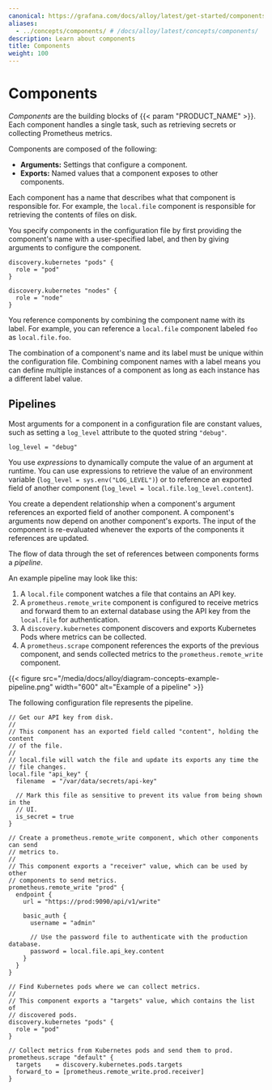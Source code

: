 ```yaml
---
canonical: https://grafana.com/docs/alloy/latest/get-started/components/
aliases:
  - ../concepts/components/ # /docs/alloy/latest/concepts/components/
description: Learn about components
title: Components
weight: 100
---
```


# Components

_Components_ are the building blocks of {{< param "PRODUCT_NAME" >}}.
Each component handles a single task, such as retrieving secrets or collecting Prometheus metrics.

Components are composed of the following:

* **Arguments:** Settings that configure a component.
* **Exports:** Named values that a component exposes to other components.

Each component has a name that describes what that component is responsible for.
For example, the `local.file` component is responsible for retrieving the contents of files on disk.

You specify components in the configuration file by first providing the component's name with a user-specified label,
and then by giving arguments to configure the component.

```alloy
discovery.kubernetes "pods" {
  role = "pod"
}

discovery.kubernetes "nodes" {
  role = "node"
}
```

You reference components by combining the component name with its label.
For example, you can reference a `local.file` component labeled `foo` as `local.file.foo`.

The combination of a component's name and its label must be unique within the configuration file.
Combining component names with a label means you can define multiple instances of a component as long as each instance has a different label value.

## Pipelines

Most arguments for a component in a configuration file are constant values, such as setting a `log_level` attribute to the quoted string `"debug"`.

```alloy
log_level = "debug"
```

You use _expressions_ to dynamically compute the value of an argument at runtime.
You can use expressions to retrieve the value of an environment variable (`log_level = sys.env("LOG_LEVEL")`)
or to reference an exported field of another component (`log_level = local.file.log_level.content`).

You create a dependent relationship when a component's argument references an exported field of another component.
A component's arguments now depend on another component's exports.
The input of the component is re-evaluated whenever the exports of the components it references are updated.

The flow of data through the set of references between components forms a _pipeline_.

An example pipeline may look like this:

1. A `local.file` component watches a file that contains an API key.
1. A `prometheus.remote_write` component is configured to receive metrics and forward them to an external database using the API key from the `local.file` for authentication.
1. A `discovery.kubernetes` component discovers and exports Kubernetes Pods where metrics can be collected.
1. A `prometheus.scrape` component references the exports of the previous component, and sends collected metrics to the `prometheus.remote_write` component.

{{< figure src="/media/docs/alloy/diagram-concepts-example-pipeline.png" width="600" alt="Example of a pipeline" >}}

The following configuration file represents the pipeline.

```alloy
// Get our API key from disk.
//
// This component has an exported field called "content", holding the content
// of the file.
//
// local.file will watch the file and update its exports any time the
// file changes.
local.file "api_key" {
  filename  = "/var/data/secrets/api-key"

  // Mark this file as sensitive to prevent its value from being shown in the
  // UI.
  is_secret = true
}

// Create a prometheus.remote_write component, which other components can send
// metrics to.
//
// This component exports a "receiver" value, which can be used by other
// components to send metrics.
prometheus.remote_write "prod" {
  endpoint {
    url = "https://prod:9090/api/v1/write"

    basic_auth {
      username = "admin"

      // Use the password file to authenticate with the production database.
      password = local.file.api_key.content
    }
  }
}

// Find Kubernetes pods where we can collect metrics.
//
// This component exports a "targets" value, which contains the list of
// discovered pods.
discovery.kubernetes "pods" {
  role = "pod"
}

// Collect metrics from Kubernetes pods and send them to prod.
prometheus.scrape "default" {
  targets    = discovery.kubernetes.pods.targets
  forward_to = [prometheus.remote_write.prod.receiver]
}
```
